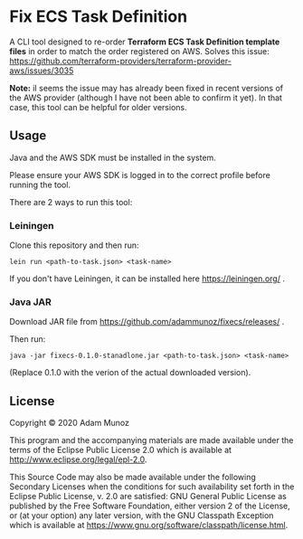 # Fix ECS Task Definition

A CLI tool designed to re-order **Terraform ECS Task Definition template files** in order to match the order registered on AWS.
Solves this issue: https://github.com/terraform-providers/terraform-provider-aws/issues/3035

**Note:**
iI seems the issue may has already been fixed in recent versions of the AWS provider (although I have not been able to confirm it yet).
In that case, this tool can be helpful for older versions.

## Usage

Java and the AWS SDK must be installed in the system.

Please ensure your AWS SDK is logged in to the correct profile before running the tool.

There are 2 ways to run this tool: 

### Leiningen

Clone this repository and then run:

`lein run <path-to-task.json> <task-name>`

If you don't have Leiningen, it can be installed here https://leiningen.org/ .

### Java JAR

Download JAR file from https://github.com/adammunoz/fixecs/releases/ .

Then run:

`java -jar fixecs-0.1.0-stanadlone.jar <path-to-task.json> <task-name>`

(Replace 0.1.0 with the verion of the actual downloaded version).

## License

Copyright © 2020 Adam Munoz

This program and the accompanying materials are made available under the
terms of the Eclipse Public License 2.0 which is available at
http://www.eclipse.org/legal/epl-2.0.

This Source Code may also be made available under the following Secondary
Licenses when the conditions for such availability set forth in the Eclipse
Public License, v. 2.0 are satisfied: GNU General Public License as published by
the Free Software Foundation, either version 2 of the License, or (at your
option) any later version, with the GNU Classpath Exception which is available
at https://www.gnu.org/software/classpath/license.html.
